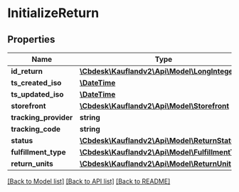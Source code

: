 # InitializeReturn

## Properties
Name | Type | Description | Notes
------------ | ------------- | ------------- | -------------
**id_return** | [**\Cbdesk\Kauflandv2\Api\Model\LongInteger**](LongInteger.md) |  | 
**ts_created_iso** | [**\DateTime**](\DateTime.md) |  | 
**ts_updated_iso** | [**\DateTime**](\DateTime.md) |  | 
**storefront** | [**\Cbdesk\Kauflandv2\Api\Model\Storefront**](Storefront.md) |  | 
**tracking_provider** | **string** |  | 
**tracking_code** | **string** |  | 
**status** | [**\Cbdesk\Kauflandv2\Api\Model\ReturnStatus**](ReturnStatus.md) |  | 
**fulfillment_type** | [**\Cbdesk\Kauflandv2\Api\Model\FulfillmentType**](FulfillmentType.md) |  | 
**return_units** | [**\Cbdesk\Kauflandv2\Api\Model\ReturnUnit[]**](ReturnUnit.md) |  | 

[[Back to Model list]](../../README.md#documentation-for-models) [[Back to API list]](../../README.md#documentation-for-api-endpoints) [[Back to README]](../../README.md)

